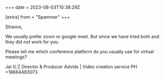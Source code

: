 +++
date = 2023-08-03T10:38:29Z

[extra]
from = "Spammer"
+++

Stravos,

We usually prefer zoom or google meet.
But since we have tried both and they did not work for you.

Please tell me which conference platform do you usually use for virtual
meetings?

Jai G.|| Director & Producer
Advids | Video creation service
PH +18664483073
